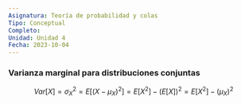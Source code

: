 ```yaml
---
Asignatura: Teoría de probabilidad y colas
Tipo: Conceptual
Completo: 
Unidad: Unidad 4
Fecha: 2023-10-04
---
```


### Varianza marginal para distribuciones conjuntas

$$Var[X]=\sigma^2_X=E[(X-\mu_X)^2]=E[X^2]-(E[X])^2=E[X^2]-(\mu_X)^2$$
